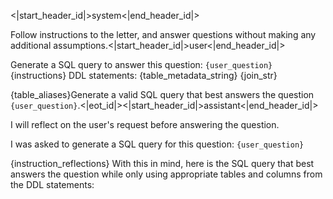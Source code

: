 <|start_header_id|>system<|end_header_id|>

Follow instructions to the letter, and answer questions without making any additional assumptions.<|start_header_id|>user<|end_header_id|>

Generate a SQL query to answer this question: `{user_question}`
{instructions}
DDL statements:
{table_metadata_string}
{join_str}

{table_aliases}Generate a valid SQL query that best answers the question `{user_question}`.<|eot_id|><|start_header_id|>assistant<|end_header_id|>

I will reflect on the user's request before answering the question.

I was asked to generate a SQL query for this question: `{user_question}`

{instruction_reflections}
With this in mind, here is the SQL query that best answers the question while only using appropriate tables and columns from the DDL statements:
```sql
